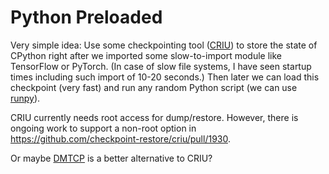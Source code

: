 # Python Preloaded

Very simple idea:
Use some checkpointing tool ([CRIU](https://criu.org/)) to store the state of CPython
right after we imported some slow-to-import module like TensorFlow or PyTorch.
(In case of slow file systems, I have seen startup times including such import
of 10-20 seconds.)
Then later we can load this checkpoint (very fast) and run any random Python script
(we can use [runpy](https://docs.python.org/3/library/runpy.html)).

CRIU currently needs root access for dump/restore.
However, there is ongoing work to support a non-root option in https://github.com/checkpoint-restore/criu/pull/1930.

Or maybe [DMTCP](https://github.com/dmtcp/dmtcp/) is a better alternative to CRIU?
